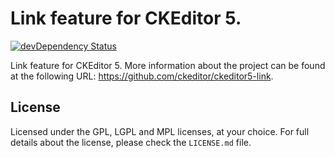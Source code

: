 Link feature for CKEditor 5.
========================================

[![devDependency Status](https://david-dm.org/ckeditor/ckeditor5-link/dev-status.svg)](https://david-dm.org/ckeditor/ckeditor5-link#info=devDependencies)

Link feature for CKEditor 5. More information about the project can be found at the following URL: <https://github.com/ckeditor/ckeditor5-link>.

## License

Licensed under the GPL, LGPL and MPL licenses, at your choice. For full details about the license, please check the `LICENSE.md` file.

